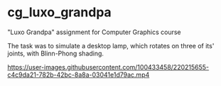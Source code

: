 # cg_luxo_grandpa
"Luxo Grandpa" assignment for Computer Graphics course

The task was to simulate a desktop lamp, which rotates on three of its' joints, with Blinn-Phong shading.

https://user-images.githubusercontent.com/100433458/220215655-c4c9da21-782b-42bc-8a8a-03041e1d79ac.mp4

